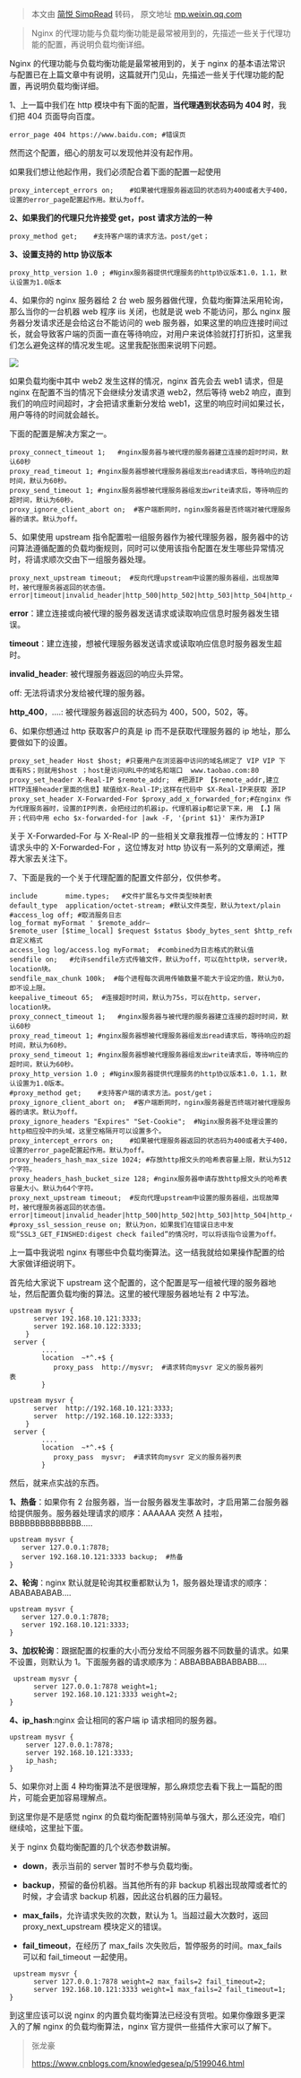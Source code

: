 > 本文由 [简悦 SimpRead](http://ksria.com/simpread/) 转码， 原文地址 [mp.weixin.qq.com](https://mp.weixin.qq.com/s?src=11×tamp=1631368493&ver=3308&signature=uhK6W4o6h0YG5tWRdPo9H0MW9BCfCFinC-iEI8PXKwP4vJiaaC12nWUqQcYO26Tvp85iul5m8bcVeWBCzGjbMCoVcAw0wkJRdYBWFpvPeTtL9UqhMYYIHTLc4CwKy-L0&new=1)

> Nginx 的代理功能与负载均衡功能是最常被用到的，先描述一些关于代理功能的配置，再说明负载均衡详细。

Nginx 的代理功能与负载均衡功能是最常被用到的，关于 nginx 的基本语法常识与配置已在上篇文章中有说明，这篇就开门见山，先描述一些关于代理功能的配置，再说明负载均衡详细。  

1、上一篇中我们在 http 模块中有下面的配置，**当代理遇到状态码为 404 时**，我们把 404 页面导向百度。

```
error_page 404 https://www.baidu.com; #错误页
```

然而这个配置，细心的朋友可以发现他并没有起作用。

如果我们想让他起作用，我们必须配合着下面的配置一起使用

```
proxy_intercept_errors on;    #如果被代理服务器返回的状态码为400或者大于400，设置的error_page配置起作用。默认为off。
```

**2、如果我们的代理只允许接受 get，post 请求方法的一种**

```
proxy_method get;    #支持客户端的请求方法。post/get；
```

**3、设置支持的 http 协议版本**  

```
proxy_http_version 1.0 ; #Nginx服务器提供代理服务的http协议版本1.0，1.1，默认设置为1.0版本
```

4、如果你的 nginx 服务器给 2 台 web 服务器做代理，负载均衡算法采用轮询，那么当你的一台机器 web 程序 iis 关闭，也就是说 web 不能访问，那么 nginx 服务器分发请求还是会给这台不能访问的 web 服务器，如果这里的响应连接时间过长，就会导致客户端的页面一直在等待响应，对用户来说体验就打打折扣，这里我们怎么避免这样的情况发生呢。这里我配张图来说明下问题。  

![](https://mmbiz.qpic.cn/mmbiz_jpg/Xruic8OIYw5v3xCBIM5mBU1ibP9hgfoKZCFngdwa3z1xMX0jE8peVp83FbPIwicSmgXiarDMhiciaQ8ia3BHrcWT8Ol0w/640?wx_fmt=jpeg)

如果负载均衡中其中 web2 发生这样的情况，nginx 首先会去 web1 请求，但是 nginx 在配置不当的情况下会继续分发请求道 web2，然后等待 web2 响应，直到我们的响应时间超时，才会把请求重新分发给 web1，这里的响应时间如果过长，用户等待的时间就会越长。

下面的配置是解决方案之一。

```
proxy_connect_timeout 1;   #nginx服务器与被代理的服务器建立连接的超时时间，默认60秒
proxy_read_timeout 1; #nginx服务器想被代理服务器组发出read请求后，等待响应的超时间，默认为60秒。
proxy_send_timeout 1; #nginx服务器想被代理服务器组发出write请求后，等待响应的超时间，默认为60秒。
proxy_ignore_client_abort on;  #客户端断网时，nginx服务器是否终端对被代理服务器的请求。默认为off。
```

5、如果使用 upstream 指令配置啦一组服务器作为被代理服务器，服务器中的访问算法遵循配置的负载均衡规则，同时可以使用该指令配置在发生哪些异常情况时，将请求顺次交由下一组服务器处理。  

```
proxy_next_upstream timeout;  #反向代理upstream中设置的服务器组，出现故障时，被代理服务器返回的状态值。
error|timeout|invalid_header|http_500|http_502|http_503|http_504|http_404|off
```

**error**：建立连接或向被代理的服务器发送请求或读取响应信息时服务器发生错误。

**timeout**：建立连接，想被代理服务器发送请求或读取响应信息时服务器发生超时。

**invalid_header**: 被代理服务器返回的响应头异常。

off: 无法将请求分发给被代理的服务器。

**http_400**，....: 被代理服务器返回的状态码为 400，500，502，等。

6、如果你想通过 http 获取客户的真是 ip 而不是获取代理服务器的 ip 地址，那么要做如下的设置。

```
proxy_set_header Host $host; #只要用户在浏览器中访问的域名绑定了 VIP VIP 下面有RS；则就用$host ；host是访问URL中的域名和端口  www.taobao.com:80
proxy_set_header X-Real-IP $remote_addr;  #把源IP 【$remote_addr,建立HTTP连接header里面的信息】赋值给X-Real-IP;这样在代码中 $X-Real-IP来获取 源IP
proxy_set_header X-Forwarded-For $proxy_add_x_forwarded_for;#在nginx 作为代理服务器时，设置的IP列表，会把经过的机器ip，代理机器ip都记录下来，用 【，】隔开；代码中用 echo $x-forwarded-for |awk -F, '{print $1}' 来作为源IP
```

关于 X-Forwarded-For 与 X-Real-IP 的一些相关文章我推荐一位博友的：HTTP 请求头中的 X-Forwarded-For ，这位博友对 http 协议有一系列的文章阐述，推荐大家去关注下。

7、下面是我的一个关于代理配置的配置文件部分，仅供参考。

```
include       mime.types;   #文件扩展名与文件类型映射表
default_type  application/octet-stream; #默认文件类型，默认为text/plain
#access_log off; #取消服务日志    
log_format myFormat ' $remote_addr–$remote_user [$time_local] $request $status $body_bytes_sent $http_referer $http_user_agent $http_x_forwarded_for'; #自定义格式
access_log log/access.log myFormat;  #combined为日志格式的默认值
sendfile on;   #允许sendfile方式传输文件，默认为off，可以在http块，server块，location块。
sendfile_max_chunk 100k;  #每个进程每次调用传输数量不能大于设定的值，默认为0，即不设上限。
keepalive_timeout 65;  #连接超时时间，默认为75s，可以在http，server，location块。
proxy_connect_timeout 1;   #nginx服务器与被代理的服务器建立连接的超时时间，默认60秒
proxy_read_timeout 1; #nginx服务器想被代理服务器组发出read请求后，等待响应的超时间，默认为60秒。
proxy_send_timeout 1; #nginx服务器想被代理服务器组发出write请求后，等待响应的超时间，默认为60秒。
proxy_http_version 1.0 ; #Nginx服务器提供代理服务的http协议版本1.0，1.1，默认设置为1.0版本。
#proxy_method get;    #支持客户端的请求方法。post/get；
proxy_ignore_client_abort on;  #客户端断网时，nginx服务器是否终端对被代理服务器的请求。默认为off。
proxy_ignore_headers "Expires" "Set-Cookie";  #Nginx服务器不处理设置的http相应投中的头域，这里空格隔开可以设置多个。
proxy_intercept_errors on;    #如果被代理服务器返回的状态码为400或者大于400，设置的error_page配置起作用。默认为off。
proxy_headers_hash_max_size 1024; #存放http报文头的哈希表容量上限，默认为512个字符。
proxy_headers_hash_bucket_size 128; #nginx服务器申请存放http报文头的哈希表容量大小。默认为64个字符。
proxy_next_upstream timeout;  #反向代理upstream中设置的服务器组，出现故障时，被代理服务器返回的状态值。error|timeout|invalid_header|http_500|http_502|http_503|http_504|http_404|off
#proxy_ssl_session_reuse on; 默认为on，如果我们在错误日志中发现“SSL3_GET_FINSHED:digest check failed”的情况时，可以将该指令设置为off。
```

上一篇中我说啦 nginx 有哪些中负载均衡算法。这一结我就给如果操作配置的给大家做详细说明下。  

首先给大家说下 upstream 这个配置的，这个配置是写一组被代理的服务器地址，然后配置负载均衡的算法。这里的被代理服务器地址有 2 中写法。

```
upstream mysvr { 
      server 192.168.10.121:3333;
      server 192.168.10.122:3333;
    }
 server {
        ....
        location  ~*^.+$ {         
           proxy_pass  http://mysvr;  #请求转向mysvr 定义的服务器列表         
        } 
```

```
upstream mysvr { 
      server  http://192.168.10.121:3333;
      server  http://192.168.10.122:3333;
    }
 server {
        ....
        location  ~*^.+$ {         
           proxy_pass  mysvr;  #请求转向mysvr 定义的服务器列表         
        } 
```

然后，就来点实战的东西。

**1、热备**：如果你有 2 台服务器，当一台服务器发生事故时，才启用第二台服务器给提供服务。服务器处理请求的顺序：AAAAAA 突然 A 挂啦，BBBBBBBBBBBBBB.....

```
upstream mysvr { 
   server 127.0.0.1:7878; 
   server 192.168.10.121:3333 backup;  #热备     
}
```

**2、轮询**：nginx 默认就是轮询其权重都默认为 1，服务器处理请求的顺序：ABABABABAB....

```
upstream mysvr { 
   server 127.0.0.1:7878;
   server 192.168.10.121:3333;       
}
```

**3、加权轮询**：跟据配置的权重的大小而分发给不同服务器不同数量的请求。如果不设置，则默认为 1。下面服务器的请求顺序为：ABBABBABBABBABB....

```
 upstream mysvr { 
      server 127.0.0.1:7878 weight=1;
      server 192.168.10.121:3333 weight=2;
}
```

**4、ip_hash**:nginx 会让相同的客户端 ip 请求相同的服务器。

```
upstream mysvr { 
    server 127.0.0.1:7878; 
    server 192.168.10.121:3333;
    ip_hash;
}
```

5、如果你对上面 4 种均衡算法不是很理解，那么麻烦您去看下我上一篇配的图片，可能会更加容易理解点。

到这里你是不是感觉 nginx 的负载均衡配置特别简单与强大，那么还没完，咱们继续哈，这里扯下蛋。

关于 nginx 负载均衡配置的几个状态参数讲解。

*   **down**，表示当前的 server 暂时不参与负载均衡。
    
*   **backup**，预留的备份机器。当其他所有的非 backup 机器出现故障或者忙的时候，才会请求 backup 机器，因此这台机器的压力最轻。
    
*   **max_fails**，允许请求失败的次数，默认为 1。当超过最大次数时，返回 proxy_next_upstream 模块定义的错误。
    
*   **fail_timeout**，在经历了 max_fails 次失败后，暂停服务的时间。max_fails 可以和 fail_timeout 一起使用。
    

```
 upstream mysvr { 
      server 127.0.0.1:7878 weight=2 max_fails=2 fail_timeout=2;
      server 192.168.10.121:3333 weight=1 max_fails=2 fail_timeout=1;    
}
```

到这里应该可以说 nginx 的内置负载均衡算法已经没有货啦。如果你像跟多更深入的了解 nginx 的负载均衡算法，nginx 官方提供一些插件大家可以了解下。

> 张龙豪
> 
> https://www.cnblogs.com/knowledgesea/p/5199046.html